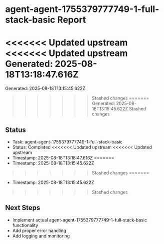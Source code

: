 # agent-agent-1755379777749-1-full-stack-basic Report

<<<<<<< Updated upstream
<<<<<<< Updated upstream
Generated: 2025-08-18T13:18:47.616Z
=======
Generated: 2025-08-18T13:15:45.622Z
>>>>>>> Stashed changes
=======
Generated: 2025-08-18T13:15:45.622Z
>>>>>>> Stashed changes

## Status
- Task: agent-agent-1755379777749-1-full-stack-basic
- Status: Completed
<<<<<<< Updated upstream
<<<<<<< Updated upstream
- Timestamp: 2025-08-18T13:18:47.616Z
=======
- Timestamp: 2025-08-18T13:15:45.622Z
>>>>>>> Stashed changes
=======
- Timestamp: 2025-08-18T13:15:45.622Z
>>>>>>> Stashed changes

## Next Steps
- Implement actual agent-agent-1755379777749-1-full-stack-basic functionality
- Add proper error handling
- Add logging and monitoring
